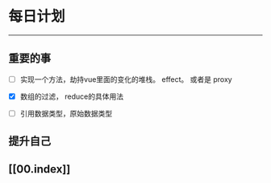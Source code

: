 
# 每日计划
---
## 重要的事

- [ ] 实现一个方法，劫持vue里面的变化的堆栈。 effect。 或者是  proxy
- [x] 数组的过滤， reduce的具体用法
- [ ] 引用数据类型，原始数据类型



## 提升自己

  



## [[00.index]]










